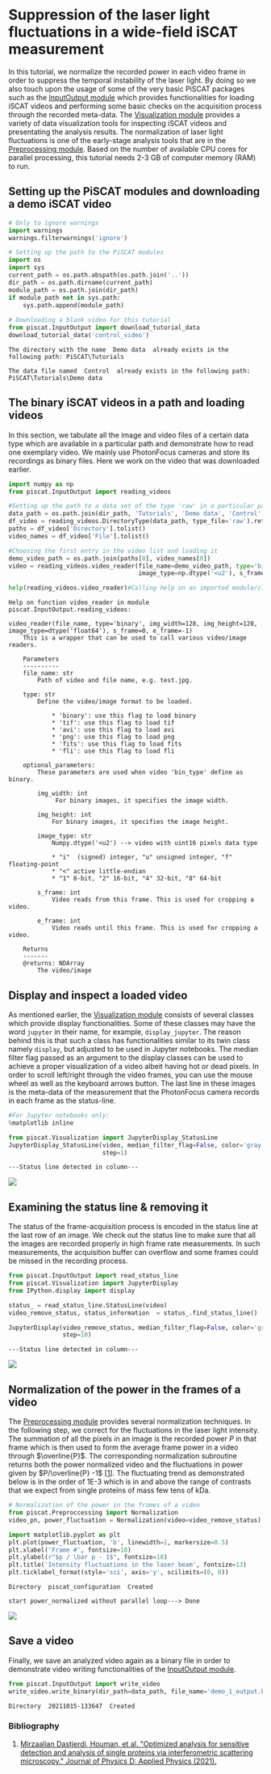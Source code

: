 # Suppression of the laser light fluctuations in a wide-field iSCAT measurement 
In this tutorial, we normalize the recorded power in each video frame in order to suppress 
the temporal instability of the laser light. By doing so we also touch upon the usage of some 
of the very basic PiSCAT packages such as the  [InputOutput module](https://piscat.readthedocs.io/code_reference.html#piscat-inputoutput) 
which provides functionalities for loading iSCAT videos and performing some basic checks on the acquisition process 
through the recorded meta-data. The [Visualization module](https://piscat.readthedocs.io/code_reference.html#piscat-visualization) 
provides a variety of data visualization tools for inspecting iSCAT videos and presentating the analysis results. The normalization 
of laser light fluctuations is one of the early-stage analysis tools that 
are in the [Preprocessing module](https://piscat.readthedocs.io/code_reference.html#piscat-preproccessing). Based on 
the number of available CPU cores for parallel processing, this tutorial needs 2-3 GB of computer memory (RAM) to run.

## Setting up the PiSCAT modules and downloading a demo iSCAT video


```python
# Only to ignore warnings 
import warnings
warnings.filterwarnings('ignore')

# Setting up the path to the PiSCAT modules
import os
import sys
current_path = os.path.abspath(os.path.join('..'))
dir_path = os.path.dirname(current_path)
module_path = os.path.join(dir_path)
if module_path not in sys.path:
    sys.path.append(module_path)
    
# Downloading a blank video for this tutorial
from piscat.InputOutput import download_tutorial_data
download_tutorial_data('control_video')
```

    The directory with the name  Demo data  already exists in the following path: PiSCAT\Tutorials
    
    The data file named  Control  already exists in the following path: PiSCAT\Tutorials\Demo data

## The binary iSCAT videos in a path and loading videos 
In this section, we tabulate all the image and video files of a certain data type which are available in a particular path and demonstrate how to read one exemplary video. We mainly use PhotonFocus cameras and store its recordings as binary files. Here we work on the video that was downloaded earlier. 


```python
import numpy as np
from piscat.InputOutput import reading_videos

#Setting up the path to a data set of the type 'raw' in a particular path 'data_path'
data_path = os.path.join(dir_path, 'Tutorials', 'Demo data', 'Control')
df_video = reading_videos.DirectoryType(data_path, type_file='raw').return_df()
paths = df_video['Directory'].tolist()
video_names = df_video['File'].tolist()

#Choosing the first entry in the video list and loading it
demo_video_path = os.path.join(paths[0], video_names[0])
video = reading_videos.video_reader(file_name=demo_video_path, type='binary', img_width=128, img_height=128, 
                                    image_type=np.dtype('<u2'), s_frame=0, e_frame=-1)

help(reading_videos.video_reader)#Calling help on an imported module/class to know more about it.

```

    Help on function video_reader in module piscat.InputOutput.reading_videos:
    
    video_reader(file_name, type='binary', img_width=128, img_height=128, image_type=dtype('float64'), s_frame=0, e_frame=-1)
        This is a wrapper that can be used to call various video/image readers.
        
        Parameters
        ----------
        file_name: str
            Path of video and file name, e.g. test.jpg.
        
        type: str
            Define the video/image format to be loaded.
        
                * 'binary': use this flag to load binary
                * 'tif': use this flag to load tif
                * 'avi': use this flag to load avi
                * 'png': use this flag to load png
                * 'fits': use this flag to load fits
                * 'fli': use this flag to load fli
        
        optional_parameters:
            These parameters are used when video 'bin_type' define as binary.
        
            img_width: int
                 For binary images, it specifies the image width.
        
            img_height: int
                For binary images, it specifies the image height.
        
            image_type: str
                Numpy.dtype('<u2') --> video with uint16 pixels data type
        
                * "i"  (signed) integer, "u" unsigned integer, "f" floating-point
                * "<" active little-endian
                * "1" 8-bit, "2" 16-bit, "4" 32-bit, "8" 64-bit
        
            s_frame: int
                Video reads from this frame. This is used for cropping a video.
        
            e_frame: int
                Video reads until this frame. This is used for cropping a video.
        
        Returns
        -------
        @returns: NDArray
            The video/image

## Display and inspect a loaded video
As mentioned earlier, the [Visualization module](https://piscat.readthedocs.io/code_reference.html#piscat-visualization) consists 
of several classes which provide display functionalities. Some of these classes may have the word `jupyter` in their name, 
for example, `display_jupyter`. The reason behind this is that such a class has functionalities similar to its twin 
class namely `display`, but adjusted to be used in Jupyter notebooks. The median filter flag passed as an argument to 
the display classes can be used to achieve a proper visualization of a video albeit having hot or dead pixels. In order 
to scroll left/right through the video frames, you can use the mouse wheel as well as the keyboard arrows button. The 
last line in these images is the meta-data of the measurement that the PhotonFocus camera records in each frame as the status-line.

```python
#For Jupyter notebooks only:
%matplotlib inline

from piscat.Visualization import JupyterDisplay_StatusLine
JupyterDisplay_StatusLine(video, median_filter_flag=False, color='gray', imgSizex=5, imgSizey=5, IntSlider_width='500px', 
                          step=1)
```

    ---Status line detected in column---

![](../Fig/tu1_vid1.png)

## Examining the status line & removing it
The status of the frame-acquisition process is encoded in the status line at the last row of an image. 
We check out the status line to make sure that all the images are recorded properly in high frame rate measurements. 
In such measurements, the acquisition buffer can overflow and some frames could be missed in the recording process.

```python
from piscat.InputOutput import read_status_line
from piscat.Visualization import JupyterDisplay
from IPython.display import display

status_ = read_status_line.StatusLine(video)
video_remove_status, status_information  = status_.find_status_line()

JupyterDisplay(video_remove_status, median_filter_flag=False, color='gray', imgSizex=5, imgSizey=5, IntSlider_width='500px', 
               step=10)
```

    ---Status line detected in column---

![](../Fig/tu1_vid2.png)

## Normalization of the power in the frames of a video
The [Preprocessing module](https://piscat.readthedocs.io/code_reference.html#piscat-preproccessing) provides 
several normalization techniques. In the following step, we correct for the fluctuations in the laser light 
intensity. The summation of all the pixels in an image is the recorded power $P$ in that frame which is then used to 
form the average frame power in a video through $\overline{P}$. The corresponding normalization subroutine returns 
both the power normalized video and the fluctuations in power given by $P/\overline{P} -1$ [[1](http://iopscience.iop.org/article/10.1088/1361-6463/ac2f68)]. The fluctuating 
trend as demonstrated below is in the order of 1E-3 which is in and above the range of contrasts that we expect 
from single proteins of mass few tens of kDa.


```python
# Normalization of the power in the frames of a video
from piscat.Preproccessing import Normalization
video_pn, power_fluctuation = Normalization(video=video_remove_status).power_normalized()

import matplotlib.pyplot as plt
plt.plot(power_fluctuation, 'b', linewidth=1, markersize=0.5)
plt.xlabel('Frame #', fontsize=18)
plt.ylabel(r"$p / \bar p - 1$", fontsize=18)
plt.title('Intensity fluctuations in the laser beam', fontsize=13)
plt.ticklabel_format(style='sci', axis='y', scilimits=(0, 0))
```

    Directory  piscat_configuration  Created 

    start power_normalized without parallel loop---> Done

![](output_10_1.png)

## Save a video
Finally, we save an analyzed video again as a binary file in order to demonstrate video writing functionalities of the [InputOutput module](https://piscat.readthedocs.io/code_reference.html#piscat-inputoutput).


```python
from piscat.InputOutput import write_video
write_video.write_binary(dir_path=data_path, file_name='demo_1_output.bin', data=video_remove_status, type='original')
```

    Directory  20211015-133647  Created 

### Bibliography
1. [Mirzaalian Dastjerdi, Houman, et al. "Optimized analysis for sensitive detection and analysis of single proteins via interferometric scattering microscopy." Journal of Physics D: Applied Physics (2021).](http://iopscience.iop.org/article/10.1088/1361-6463/ac2f68)

